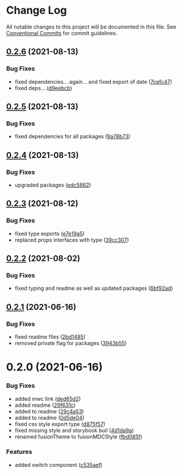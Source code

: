 # Change Log

All notable changes to this project will be documented in this file.
See [Conventional Commits](https://conventionalcommits.org) for commit guidelines.

## [0.2.6](https://github.com/equinor/fusion-web-components/compare/@equinor/fusion-wc-switch@0.2.5...@equinor/fusion-wc-switch@0.2.6) (2021-08-13)


### Bug Fixes

* fixed dependencies... again... and fixed export of date ([7cefc47](https://github.com/equinor/fusion-web-components/commit/7cefc47b307e67c3a79c41579e07ece70c2e0728))
* fixed deps... ([d9eebcb](https://github.com/equinor/fusion-web-components/commit/d9eebcb1d637e9c2bb64f465c9378f1fea17c973))





## [0.2.5](https://github.com/equinor/fusion-web-components/compare/@equinor/fusion-wc-switch@0.2.4...@equinor/fusion-wc-switch@0.2.5) (2021-08-13)


### Bug Fixes

* fixed dependencies for all packages ([9a78b73](https://github.com/equinor/fusion-web-components/commit/9a78b73068685cd4d096fdea1e8501464c18a51c))





## [0.2.4](https://github.com/equinor/fusion-web-components/compare/@equinor/fusion-wc-switch@0.2.3...@equinor/fusion-wc-switch@0.2.4) (2021-08-13)


### Bug Fixes

* upgraded packages ([edc5862](https://github.com/equinor/fusion-web-components/commit/edc58624c3921ef6c77020dd3a026f40ed1dd5f2))





## [0.2.3](https://github.com/equinor/fusion-web-components/compare/@equinor/fusion-wc-switch@0.2.2...@equinor/fusion-wc-switch@0.2.3) (2021-08-12)


### Bug Fixes

* fixed type exports ([e7e19a5](https://github.com/equinor/fusion-web-components/commit/e7e19a59c3db40b20d29f9ea888614a188a2fcc4))
* replaced props interfaces with type ([39cc307](https://github.com/equinor/fusion-web-components/commit/39cc3078b3bb217587f5eb39020a312cb859bb96))





## [0.2.2](https://github.com/equinor/fusion-web-components/compare/@equinor/fusion-wc-switch@0.2.1...@equinor/fusion-wc-switch@0.2.2) (2021-08-02)


### Bug Fixes

* fixed typing and readme as well as updated packages ([6bf92ad](https://github.com/equinor/fusion-web-components/commit/6bf92ade989eaa8a4cbfd9b51b31a3dd98080140))





## [0.2.1](https://github.com/equinor/fusion-web-components/compare/@equinor/fusion-wc-switch@0.2.0...@equinor/fusion-wc-switch@0.2.1) (2021-06-16)


### Bug Fixes

* fixed readme files ([2bd1485](https://github.com/equinor/fusion-web-components/commit/2bd148593acf4e4fe9236bd24e44a2ec994341fc))
* removed private flag for packages ([3943b55](https://github.com/equinor/fusion-web-components/commit/3943b555441b8d8007ddedb795b54ac6009e7a04))





# 0.2.0 (2021-06-16)


### Bug Fixes

* added mwc link ([ded65d2](https://github.com/equinor/fusion-web-components/commit/ded65d2705bc613343c03b84a84a330cff73780e))
* added readme ([29f631c](https://github.com/equinor/fusion-web-components/commit/29f631c9eafcda5d66e74bdafc79b82afc12290b))
* added to readme ([29c4a53](https://github.com/equinor/fusion-web-components/commit/29c4a53701574606cb25e684fd82ad3aad72f980))
* added to readme ([0d5de04](https://github.com/equinor/fusion-web-components/commit/0d5de048ad6372d17a78be48451a1669e8fc5e1f))
* fixed css style export type ([d875f57](https://github.com/equinor/fusion-web-components/commit/d875f5764e2896a9c19c5fdfa5b88ca80a26b75c))
* fixed missing style and storybook buil ([4d1da9a](https://github.com/equinor/fusion-web-components/commit/4d1da9a3ee9a6d10829511d7a96f0953645dffba))
* renamed fusionTheme to fusionMDCStyle ([fbd085f](https://github.com/equinor/fusion-web-components/commit/fbd085fe2b62e3a7d7baba40997da7ee78630383))


### Features

* added switch component ([c535aef](https://github.com/equinor/fusion-web-components/commit/c535aef78ea6e2774277568e65e60b49d298387a))

